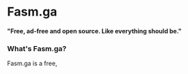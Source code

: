 # Fasm.ga
#### "Free, ad-free and open source. Like everything should be."

### What's Fasm.ga?
Fasm.ga is a free, 